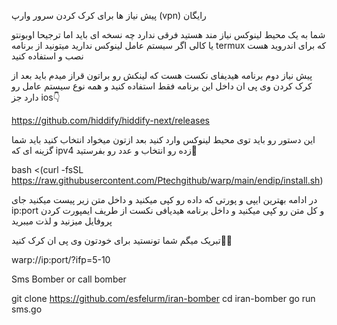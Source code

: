پیش نیاز ها برای کرک کردن سرور وارپ (vpn) رایگان

شما به یک محیط لینوکس نیاز مند هستید فرقی ندارد چه نسخه ای باید اما ترجیحا اوبونتو یا کالی 
اگر سیستم عامل لینوکس ندارید میتونید از برنامه termux که برای اندروید هست نصب و استفاده کنید

پیش نیاز دوم برنامه هیدیفای نکست هست که لینکش رو براتون قراز میدم باید بعد از کرک کردن وی پی ان داخل این برنامه فقط استفاده کنید و همه نوع سیستم عامل رو دارد جز ios👇

https://github.com/hiddify/hiddify-next/releases

این دستور رو باید توی محیط لینوکس وارد کنید بعد ازتون میخواد انتخاب کنید باید شما گزینه ای که ipv4 زده رو انتخاب و عدد رو بفرستید🦅

bash <(curl -fsSL https://raw.githubusercontent.com/Ptechgithub/warp/main/endip/install.sh)

در ادامه بهترین ایپی و پورتی که داده رو کپی میکنید و داخل متن زیر پیست میکنید جای ip:port و کل متن رو کپی میکنید و داخل برنامه هیدیافی نکست از طریف ایمپورت کردن پروفایل میزنید و لذت میبرید

تبریک میگم شما تونستید برای خودتون وی پی ان کرک کنید👀🦦



warp://ip:port/?ifp=5-10





Sms Bomber or call bomber 


git clone https://github.com/esfelurm/iran-bomber
cd iran-bomber
go run sms.go
